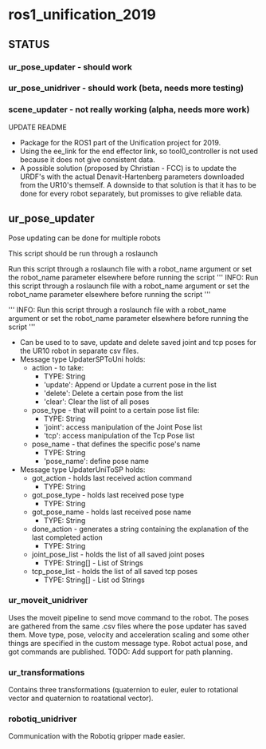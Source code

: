 # ros1_unification_2019

## STATUS
### ur_pose_updater - should work
### ur_pose_unidriver - should work (beta, needs more testing)
### scene_updater - not really working (alpha, needs more work)

UPDATE README

- Package for the ROS1 part of the Unification project for 2019.
- Using the ee_link for the end effector link, so tool0_controller is not used because it does not give consistent data. 
- A possible solution (proposed by Christian - FCC) is to update the URDF's with the actual Denavit-Hartenberg parameters downloaded from the UR10's themself. A downside to that solution is that it has to be done for every robot separately, but promisses to give reliable data. 

## ur_pose_updater

Pose updating can be done for multiple robots

This script should be run through a roslaunch 

Run this script through a roslaunch file with a robot_name argument or set the robot_name parameter elsewhere 
      before running the script
'''
INFO: Run this script through a roslaunch file with a robot_name argument or set the robot_name parameter elsewhere 
      before running the script
'''


'''
INFO: Run this script through a roslaunch file with a robot_name argument or set the robot_name parameter elsewhere 
      before running the script
'''


- Can be used to to save, update and delete saved joint and tcp poses for the UR10 robot in separate csv files.
- Message type UpdaterSPToUni holds:
    - action - to take: 
        - TYPE: String
        - 'update': Append or Update a current pose in the list
        - 'delete': Delete a certain pose from the list
        - 'clear': Clear the list of all poses
    - pose_type - that will point to a certain pose list file:
        - TYPE: String
        - 'joint': access manipulation of the Joint Pose list
        - 'tcp': access manipulation of the Tcp Pose list
    - pose_name - that defines the specific pose's name
        - TYPE: String
        - 'pose_name': define pose name
- Message type UpdaterUniToSP holds:
    - got_action - holds last received action command
        - TYPE: String
    - got_pose_type - holds last received pose type
        - TYPE: String
    - got_pose_name - holds last received pose name
        - TYPE: String
    - done_action - generates a string containing the explanation of the last completed action
        - TYPE: String
    - joint_pose_list - holds the list of all saved joint poses
        - TYPE: String[] - List of Strings
    - tcp_pose_list - holds the list of all saved tcp poses
        - TYPE: String[] - List od Strings 

### ur_moveit_unidriver

Uses the moveit pipeline to send move command to the robot. The poses are gathered from the same .csv files where the pose updater has saved them. Move type, pose, velocity and acceleration scaling and some other things are specified in the custom message type. Robot actual pose, and got commands are published.
TODO: Add support for path planning. 

### ur_transformations

Contains three transformations (quaternion to euler, euler to rotational vector and quaternion to roatational vector).

### robotiq_unidriver

Communication with the Robotiq gripper made easier.

